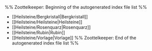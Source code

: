 %% Zoottelkeeper: Beginning of the autogenerated index file list  %%
-  [[Heilsteine/Bergkristall|Bergkristall]]
-  [[Heilsteine/Heilsteine|Heilsteine]]
-  [[Heilsteine/Rosenquarz|Rosenquarz]]
-  [[Heilsteine/Rubin|Rubin]]
-  [[Heilsteine/Vorlage|Vorlage]]
%% Zoottelkeeper: End of the autogenerated index file list  %%
